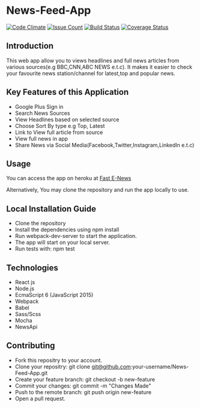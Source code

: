 # News-Feed-App
[![Code Climate](https://codeclimate.com/github/codeclimate/codeclimate/badges/gpa.svg)](https://codeclimate.com/github/codeclimate/codeclimate)
[![Issue Count](https://codeclimate.com/github/codeclimate/codeclimate/badges/issue_count.svg)](https://codeclimate.com/github/atomicman57/News-Feed-App/issues)
[![Build Status](https://travis-ci.org/atomicman57/News-Feed-App.svg?branch=master)](https://travis-ci.org/atomicman57/News-Feed-App)
[![Coverage Status](https://coveralls.io/repos/github/atomicman57/News-Feed-App/badge.svg?branch=master)](https://coveralls.io/github/atomicman57/News-Feed-App?branch=master)



## Introduction
 This web app allow you to views headlines and full news articles from various sources(e.g BBC,CNN,ABC NEWS e.t.c). It makes it easier to check your favourite news station/channel for latest,top and popular news.

## Key Features of this Application
* Google Plus Sign in
* Search News Sources
* View Headlines based on selected source
* Choose Sort By type e.g Top, Latest
* Link to View full article from source
* View full news in app
* Share News via Social Media(Facebook,Twitter,Instagram,LinkedIn e.t.c)

## Usage

You can access the app on heroku at [Fast E-News](fastenews.herokuapp.com)

Alternatively, You may clone the repository and run the app locally to use.


## Local Installation Guide

* Clone the repository
* Install the dependencies using npm install
* Run webpack-dev-server to start the application.
* The app will start on your local server.
* Run tests with: npm test


## Technologies

* React js
* Node.js
* EcmaScript 6 (JavaScript 2015)
* Webpack
* Babel
* Sass/Scss
* Mocha
* NewsApi


## Contributing

* Fork this repositry to your account.
* Clone your repositry: git clone git@github.com:your-username/News-Feed-App.git
* Create your feature branch: git checkout -b new-feature
* Commit your changes: git commit -m "Changes Made"
* Push to the remote branch: git push origin new-feature
* Open a pull request.
